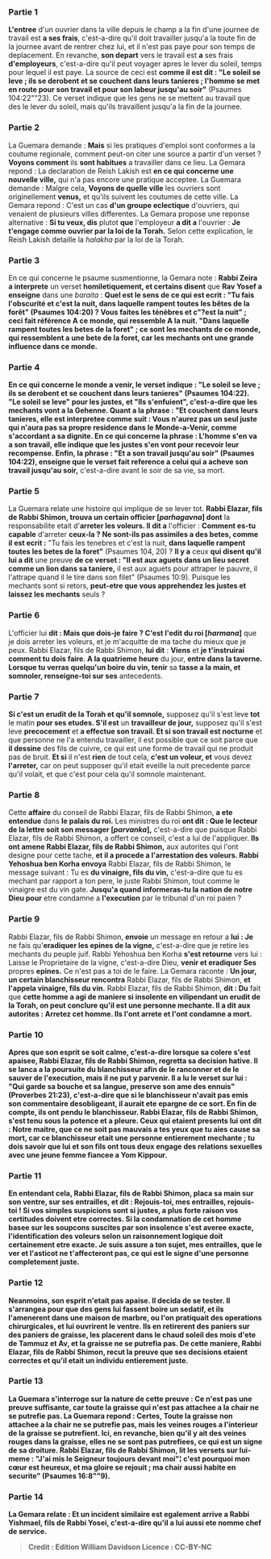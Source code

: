
### Partie 1
<b>L'entree</b> d'un ouvrier dans la ville depuis le champ a la fin d'une journee de travail est <b>a ses frais</b>, c'est-a-dire qu'il doit travailler jusqu'a la toute fin de la journee avant de rentrer chez lui, et il n'est pas paye pour son temps de deplacement. En revanche, <b>son depart</b> vers le travail est <b>a</b> ses frais <b>d'employeurs</b>, c'est-a-dire qu'il peut voyager apres le lever du soleil, temps pour lequel il est paye. La source de ceci est <b>comme il est dit : "Le soleil se leve ; ils se derobent et se couchent dans leurs tanieres ; l'homme se met en route pour son travail et pour son labeur jusqu'au soir"</b> (Psaumes 104:22""23). Ce verset indique que les gens ne se mettent au travail que des le lever du soleil, mais qu'ils travaillent jusqu'a la fin de la journee.

### Partie 2
La Guemara demande : <b>Mais</b> si les pratiques d'emploi sont conformes a la coutume regionale, comment peut-on citer une source a partir d'un verset ? <b>Voyons comment</b> ils <b>sont habitues</b> a travailler dans ce lieu. La Gemara repond : La declaration de Reish Lakish est <b>en ce qui concerne une nouvelle ville,</b> qui n'a pas encore une pratique acceptee. La Guemara demande : Malgre cela, <b>Voyons de quelle ville</b> les ouvriers sont originellement <b>venus,</b> et qu'ils suivent les coutumes de cette ville. La Gemara repond : C'est un cas <b>d'un groupe eclectique</b> d'ouvriers, qui venaient de plusieurs villes differentes. La Gemara propose une reponse alternative : <b>Si tu veux, dis</b> plutot <b>que</b> l'employeur <b>a dit a</b> l'ouvrier : <b>Je t'engage comme ouvrier par la loi de la Torah.</b> Selon cette explication, le Reish Lakish detaille la <i>halakha</i> par la loi de la Torah.

### Partie 3
En ce qui concerne le psaume susmentionne, la Gemara note : <b>Rabbi Zeira a interprete</b> un verset <b>homiletiquement, et certains disent</b> que <b>Rav Yosef a enseigne</b> dans une <i>baraita</i> : <b>Quel est le sens de ce <b>qui est ecrit : "Tu fais l'obscurité et c'est la nuit, dans laquelle rampent toutes les bêtes de la forêt"</b> (Psaumes 104:20) ? <b>Vous faites les ténèbres et c"?est la nuit" ; ceci</b> fait référence A <b>ce monde, qui ressemble A la nuit. "Dans laquelle rampent toutes les betes de la foret" ; ce sont les mechants de</b> ce monde, <b>qui ressemblent a une bete de la foret,</b> car les mechants ont une grande influence dans ce monde.

### Partie 4
En ce qui concerne le monde a venir, le verset indique : <b>"Le soleil se leve ; ils se derobent et se couchent dans leurs tanieres"</b> (Psaumes 104:22). <b>"Le soleil se leve" pour les justes,</b> et <b>"Ils s'enfuient",</b> c'est-a-dire que <b>les mechants</b> vont <b>a la Gehenne.</b> Quant a la phrase : <b>"Et couchent dans leurs tanieres,</b> elle est interpretee comme suit : <b>Vous n'aurez pas un seul juste qui n'aura pas sa</b> propre <b>residence</b> dans le Monde-a-Venir, comme <b>s'accordant a sa dignite.</b> En ce qui concerne la phrase : <b>L'homme s'en va a son travail,</b> elle indique que <b>les justes s'en vont pour recevoir leur recompense.</b> Enfin, la phrase : <b>"Et a son travail jusqu'au soir"</b> (Psaumes 104:22), enseigne que le verset fait reference a celui qui a acheve son travail jusqu'au soir,</b> c'est-a-dire avant le soir de sa vie, sa mort.

### Partie 5
La Guemara relate une histoire qui implique de se lever tot. <b>Rabbi Elazar, fils de Rabbi Shimon, trouva un certain officier [<i>parhagavna</i>] dont</b> la responsabilite etait d'<b>arreter les voleurs. Il dit a</b> l'officier : <b>Comment es-tu capable</b> d'arreter <b>ceux-la ? Ne sont-ils pas assimiles a des betes, comme il est ecrit :</b> "Tu fais les tenebres et c'est la nuit, <b>dans laquelle rampent toutes les betes de la foret"</b> (Psaumes 104, 20) ? <b>Il y a</b> ceux <b>qui disent qu'il lui a dit</b> une preuve <b>de ce verset : "Il est aux aguets dans un lieu secret comme un lion dans sa taniere,</b> il est aux aguets pour attraper le pauvre, il l'attrape quand il le tire dans son filet" (Psaumes 10:9). Puisque les mechants sont si retors, <b>peut-etre que vous apprehendez les justes et laissez les mechants</b> seuls ?

### Partie 6
L'officier lui <b>dit : Mais que dois-je faire ? C'est l'edit du roi [<i>harmana</i>]</b> que je dois arreter les voleurs, et je m'acquitte de ma tache du mieux que je peux. Rabbi Elazar, fils de Rabbi Shimon, <b>lui dit</b> : <b>Viens</b> et <b>je t'instruirai comment tu dois faire</b>. <b>A la quatrieme heure</b> du jour, <b>entre dans la taverne. Lorsque tu verras quelqu'un boire du vin, tenir</b> sa <b>tasse a la main, et somnoler, renseigne-toi sur ses</b> antecedents.

### Partie 7
<b>Si c'est un erudit de la Torah et qu'il somnole,</b> supposez qu'il s'est leve <b>tot</b> le matin <b>pour ses etudes. S'il est</b> un <b>travailleur de jour,</b> supposez qu'il s'est leve <b>precocement</b> et <b>a effectue son travail. Et si son travail est nocturne</b> et que personne ne l'a entendu travailler, il est possible que ce soit parce que <b>il dessine</b> des fils de cuivre, ce qui est une forme de travail qui ne produit pas de bruit. <b>Et si</b> il n'est <b>rien</b> de tout cela, <b>c'est un voleur, et</b> vous devez <b>l'arreter,</b> car on peut supposer qu'il etait eveille la nuit precedente parce qu'il volait, et que c'est pour cela qu'il somnole maintenant.

### Partie 8
Cette <b>affaire</b> du conseil de Rabbi Elazar, fils de Rabbi Shimon, <b>a ete entendue</b> dans <b>le palais du roi.</b> Les ministres du roi <b>ont dit : Que le lecteur de la lettre soit son messager [<i>parvanka</i>],</b> c'est-a-dire que puisque Rabbi Elazar, fils de Rabbi Shimon, a offert ce conseil, c'est a lui de l'appliquer. <b>Ils ont amene Rabbi Elazar, fils de Rabbi Shimon,</b> aux autorites qui l'ont designe pour cette tache, <b>et il a procede a l'arrestation des voleurs. Rabbi Yehoshua ben Korha envoya</b> Rabbi Elazar, fils de Rabbi Shimon, le message suivant : Tu es <b>du vinaigre, fils du vin,</b> c'est-a-dire que tu es mechant par rapport a ton pere, le juste Rabbi Shimon, tout comme le vinaigre est du vin gate. <b>Jusqu'a quand informeras-tu la nation de notre Dieu pour</b> etre condamne a <b>l'execution</b> par le tribunal d'un roi paien ?

### Partie 9
Rabbi Elazar, fils de Rabbi Shimon, <b>envoie</b> un message en retour a <b>lui : Je</b> ne fais qu'<b>eradiquer les epines de la vigne,</b> c'est-a-dire que je retire les mechants du peuple juif. Rabbi Yehoshua ben Korha <b>s'est retourne</b> vers lui : Laisse le Proprietaire de la vigne,</b> c'est-a-dire Dieu, <b>venir et eradiquer Ses</b> propres <b>epines.</b> Ce n'est pas a toi de le faire. La Gemara raconte : <b>Un jour, un certain blanchisseur rencontra</b> Rabbi Elazar, fils de Rabbi Shimon, <b>et l'appela vinaigre, fils du vin.</b> Rabbi Elazar, fils de Rabbi Shimon, <b>dit : Du</b> fait que <b>cette homme <b>a agi de maniere si insolente</b> en vilipendant un erudit de la Torah, on peut <b>conclure</b> qu'il <b>est une personne mechante. Il a dit</b> aux autorites : <b>Arretez</b> cet homme. <b>Ils l'ont arrete</b> et l'ont condamne a mort.

### Partie 10
<b>Apres que son esprit se soit calme,</b> c'est-a-dire lorsque sa colere s'est apaisee, Rabbi Elazar, fils de Rabbi Shimon, regretta sa decision hative. <b>Il se lanca a la poursuite</b> du blanchisseur afin <b>de le ranconner</b> et de le sauver de l'execution, <b>mais il ne put</b> y parvenir. <b>Il a lu</b> le verset <b>sur lui : "Qui garde sa bouche et sa langue, preserve son ame des ennuis"</b> (Proverbes 21:23), c'est-a-dire que si le blanchisseur n'avait pas emis son commentaire desobligeant, il aurait ete epargne de ce sort. En fin de compte, <b>ils ont pendu</b> le blanchisseur. Rabbi Elazar, fils de Rabbi Shimon, <b>s'est tenu sous la potence et a pleure.</b> Ceux qui etaient presents lui ont <b>dit : Notre maitre, que ce ne soit pas mauvais a tes yeux</b> que tu aies cause sa mort, car ce blanchisseur etait une personne entierement mechante ; tu dois savoir <b>que lui et son fils</b> ont tous deux <b>engage des relations sexuelles avec une jeune femme fiancee a Yom Kippour.</b>

### Partie 11
En entendant cela, Rabbi Elazar, fils de Rabbi Shimon, <b>placa sa main sur</b> son ventre, sur <b>ses entrailles,</b> et <b>dit : Rejouis-toi, mes entrailles, rejouis-toi ! Si vos</b> simples <b>suspicions sont si</b> justes, <b>a plus forte raison vos certitudes</b> doivent etre correctes. Si la condamnation de cet homme basee sur les soupcons suscites par son insolence s'est averee exacte, l'identification des voleurs selon un raisonnement logique doit certainement etre exacte. <b>Je suis assure a ton sujet,</b> mes entrailles, <b>que le ver et l'asticot ne t'affecteront pas,</b> ce qui est le signe d'une personne completement juste.

### Partie 12
<b>Neanmoins, son esprit n'etait pas apaise.</b> Il decida de se tester. Il s'arrangea pour que des gens lui <b>fassent boire un sedatif, et ils l'amenerent dans une maison de marbre,</b> ou l'on pratiquait des operations chirurgicales, <b>et lui ouvrirent</b> <b>le ventre. Ils en retirerent des paniers</b> sur des <b>paniers de graisse, les placerent dans le</b> chaud <b>soleil des mois d'ete <b>de Tammuz et Av, et</b> la graisse <b>ne se putrefia pas.</b> De cette maniere, Rabbi Elazar, fils de Rabbi Shimon, recut la preuve que ses decisions etaient correctes et qu'il etait un individu entierement juste.

### Partie 13
La Guemara s'interroge sur la nature de cette preuve : Ce n'est pas une preuve suffisante, car <b>toute la graisse</b> qui n'est pas attachee a la chair <b>ne se putrefie pas.</b> La Guemara repond : Certes, <b>Toute la graisse</b> non attachee a la chair <b>ne se putrefie pas,</b> mais les <b>veines rouges</b> a l'interieur de la graisse <b>se putrefient. Ici,</b> en revanche, <b>bien qu'il y ait des veines rouges</b> dans la graisse, <b>elles ne se sont pas putrefiees,</b> ce qui est un signe de sa droiture. Rabbi Elazar, fils de Rabbi Shimon, <b>lit</b> les versets <b>sur lui-meme :</b> "J'ai mis le Seigneur toujours devant moi"¦ c'est pourquoi mon cœur est heureux, et ma gloire se rejouit ; <b>ma chair aussi habite en securite"</b> (Psaumes 16:8""9).

### Partie 14
La Gemara relate : <b>Et un incident similaire est egalement arrive a Rabbi Yishmael, fils de Rabbi Yosei,</b> c'est-a-dire qu'il a lui aussi ete nomme chef de service.

>Credit : Edition William Davidson
>Licence : CC-BY-NC